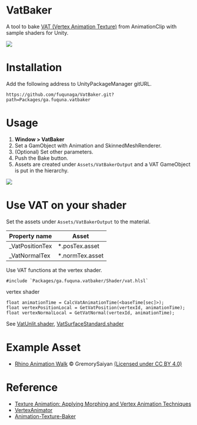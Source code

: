 # VatBaker

A tool to bake [VAT (Vertex Animation Texture)][VAT] from AnimationClip with sample shaders for Unity.

[VAT]:https://medium.com/tech-at-wildlife-studios/texture-animation-techniques-1daecb316657

![](Documentation~/vatbaker.webp)


# Installation

Add the following address to UnityPackageManager gitURL.

```
https://github.com/fuqunaga/VatBaker.git?path=Packages/ga.fuquna.vatbaker
```

<!--

[scoped registry]: https://docs.unity3d.com/Manual/upm-scoped.html


**Edit > ProjectSettings... > Package Manager > Scoped Registries**

Enter the following and click the Save button.

```
"name": "fuqunaga",
"url": "https://registry.npmjs.com",
"scopes": [ "ga.fuquna" ]
```
![](Documentation~/2022-04-12-17-29-38.png)


**Window > Package Manager**

Select `MyRegistries` in `Packages:`

![](Documentation~/2022-04-12-17-40-26.png)

Select `VatBaker` and click the Install button

-->

# Usage

1. **Window > VatBaker**
1. Set a GamObject with Animation and SkinnedMeshRenderer.
1. (Optional) Set other parameters.
1. Push the Bake button.
1. Assets are created under `Assets/VatBakerOutput` and a VAT GameObject is put in the hierarchy.

![](Documentation~/vatbaker_window.webp)


# Use VAT on your shader


Set the assets under `Assets/VatBakerOutput` to the material.

| Property name   | Asset               |
| --------------- | ------------------- |
| _VatPositionTex | *.posTex.asset |
| _VatNormalTex   | *.normTex.asset   |


Use VAT functions at the vertex shader.

```hlsl
#include `Packages/ga.fuquna.vatbaker/Shader/vat.hlsl`
```

vertex shader

```hlsl
float animationTime = CalcVatAnimationTime(<baseTime[sec]>);
float vertexPositionLocal = GetVatPosition(vertexId, animationTime);
float vertexNormalLocal = GetVatNormal(vertexId, animationTime);
```

See [VatUnlit.shader][VatUnlit], [VatSurfaceStandard.shader][VatSurfaceStandard]

[VatUnlit]:https://github.com/fuqunaga/VatBaker/blob/main/Packages/ga.fuquna.vatbaker/Shader/VatUnlit.shader

[VatSurfaceStandard]:https://github.com/fuqunaga/VatBaker/blob/main/Packages/ga.fuquna.vatbaker/Shader/VatSurfaceStandard.shader

# Example Asset

- [Rhino Animation Walk](https://sketchfab.com/3d-models/rhino-animation-walk-a915d9179fe6422b9d669a3a0d726b8e) © GremorySaiyan [(Licensed under CC BY 4.0)](https://creativecommons.org/licenses/by/4.0/)


# Reference
- [Texture Animation: Applying Morphing and Vertex Animation Techniques](https://medium.com/tech-at-wildlife-studios/texture-animation-techniques-1daecb316657)
- [VertexAnimator](https://github.com/nobnak/VertexAnimator)
- [Animation-Texture-Baker](https://github.com/sugi-cho/Animation-Texture-Baker)

